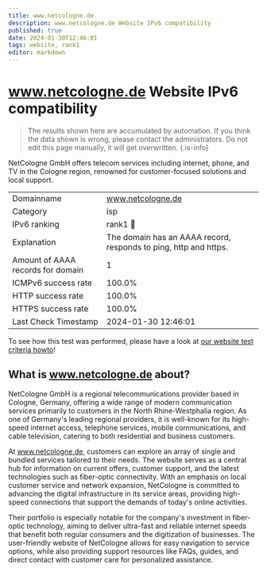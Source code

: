 ```yaml
---
title: www.netcologne.de
description: www.netcologne.de Website IPv6 compatibility
published: true
date: 2024-01-30T12:46:01
tags: website, rank1
editor: markdown
---
```


# www.netcologne.de Website IPv6 compatibility

> The results shown here are accumulated by automation. If you think the data shown is wrong, please contact the administrators. 
> Do not edit this page manually, it will get overwritten.
{.is-info}

NetCologne GmbH offers telecom services including internet, phone, and TV in the Cologne region, renowned for customer-focused solutions and local support.


|   |   |
| - | - |
| Domainname | www.netcologne.de
| Category | isp |
| IPv6 ranking | rank1 :1st_place_medal: |
| Explanation | The domain has an AAAA record, responds to ping, http and https. |
| Amount of AAAA records for domain | 1 |
| ICMPv6 success rate | 100.0%|
| HTTP success rate | 100.0% |
| HTTPS success rate | 100.0% |
| Last Check Timestamp | 2024-01-30 12:46:01 |

To see how this test was performed, please have a look at [our website test criteria howto](/howto/testcriteria/website)!


## What is www.netcologne.de about?
NetCologne GmbH is a regional telecommunications provider based in Cologne, Germany, offering a wide range of modern communication services primarily to customers in the North Rhine-Westphalia region. As one of Germany's leading regional providers, it is well-known for its high-speed internet access, telephone services, mobile communications, and cable television, catering to both residential and business customers.

At www.netcologne.de, customers can explore an array of single and bundled services tailored to their needs. The website serves as a central hub for information on current offers, customer support, and the latest technologies such as fiber-optic connectivity. With an emphasis on local customer service and network expansion, NetCologne is committed to advancing the digital infrastructure in its service areas, providing high-speed connections that support the demands of today's online activities.

Their portfolio is especially notable for the company's investment in fiber-optic technology, aiming to deliver ultra-fast and reliable internet speeds that benefit both regular consumers and the digitization of businesses. The user-friendly website of NetCologne allows for easy navigation to service options, while also providing support resources like FAQs, guides, and direct contact with customer care for personalized assistance.
